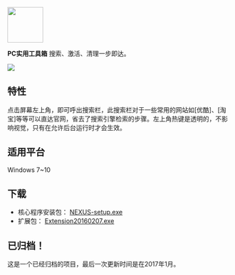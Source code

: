 <br>

<img src="https://img.vim-cn.com/29/18445dad9ccba67a25c783f4bc09699b532128.png" height="80px">

**PC实用工具箱**
搜索、激活、清理一步即达。

![](https://img.vim-cn.com/86/218934d015453ee1e7fe3b19f92a3238c8552f.png)

## 特性


点击屏幕左上角，即可呼出搜索栏，此搜索栏对于一些常用的网站如[优酷]、[淘宝]等等可以直达官网，省去了搜索引擎检索的步骤。左上角热键是透明的，不影响视觉，只有在允许后台运行时才会生效。

## 适用平台

Windows 7~10

## 下载

- 核心程序安装包： [NEXUS-setup.exe](https://github.com/xaoxuu/NEXUS/releases/download/v6.3/NEXUS-setup.exe)
- 扩展包： [Extension20160207.exe](https://github.com/TitanStudio/NEXUS/releases/download/v6.2/Extension20160207.exe)



## 已归档！

这是一个已经归档的项目，最后一次更新时间是在2017年1月。
